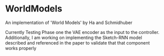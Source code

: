 # WorldModels
An implementation of 'World Models' by Ha and Schmidhuber

Currently Testing Phase one the VAE encoder as the input to the controller.  Additionally, I am working on implementing the Sketch-RNN model described and referenced in the paper to validate that that component works properly
